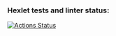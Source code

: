 ### Hexlet tests and linter status:
[![Actions Status](https://github.com/Kvas1988/java-project-lvl5/workflows/hexlet-check/badge.svg)](https://github.com/Kvas1988/java-project-lvl5/actions)